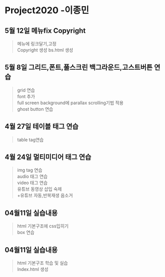 # Project2020 -이종민
## 5월 12일 메뉴fix Copyright
>메뉴에 링크달기,고정<br/>
>Copyright 생성
>bs.html 생성

## 5월 8일 그리드,폰트,풀스크린 백그라운드,고스트버튼 연습
>grid 연습<br/>
>font 추가<br/>
>full screen background에 parallax scrolling기법 적용<br/>
>ghost button 연습<br/>

## 4월 27일 테이블 태그 연습
>table tag연습<br/>

## 4월 24일 멀티미디어 태그 연습
>img tag 연습 <br>
audio 태그 연습 <br>
video 태그 연습<br>
유튜브 동영상 삽입 숙제<br>
+유튜브 자동,반복재생 음소거

## 04월11일 실습내용
> html 기본구조에 css입히기 <br>
 box 연습
 
 ## 04월11일 실습내용
> html 기본구조 학습 및 실습 <br>
Index.html 생성
